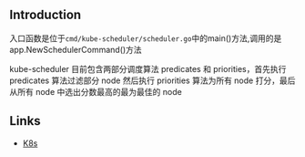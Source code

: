 ## Introduction







入口函数是位于`cmd/kube-scheduler/scheduler.go`中的main()方法,调用的是app.NewSchedulerCommand()方法





kube-scheduler 目前包含两部分调度算法 predicates 和 priorities，首先执行 predicates 算法过滤部分 node 然后执行 priorities 算法为所有 node 打分，最后从所有 node 中选出分数最高的最为最佳的 node






## Links

- [K8s](/docs/CS/Container/k8s/K8s.md)
